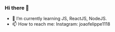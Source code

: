 ### Hi there 👋

- 🌱 I’m currently learning JS, ReactJS, NodeJS.
- 📫 How to reach me: Instagram: joaofelippe1118
